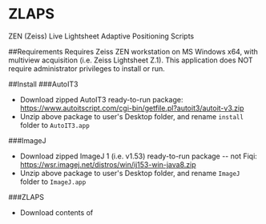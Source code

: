 # ZLAPS
ZEN (Zeiss) Live Lightsheet Adaptive Positioning Scripts

##Requirements
Requires Zeiss ZEN workstation on MS Windows x64, with multiview acquisition (i.e. Zeiss Lightsheet Z.1).  This application does NOT require administrator privileges to install or run.

##Install
###AutoIT3
- Download zipped AutoIT3 ready-to-run package: https://www.autoitscript.com/cgi-bin/getfile.pl?autoit3/autoit-v3.zip
- Unzip above package to user's Desktop folder, and rename `install` folder to `AutoIT3.app`

###ImageJ
- Download zipped ImageJ 1 (i.e. v1.53) ready-to-run package -- not Fiqi: https://wsr.imagej.net/distros/win/ij153-win-java8.zip
- Unzip above package to user's Desktop folder, and rename `ImageJ` folder to `ImageJ.app`

###ZLAPS
- Download contents of 
